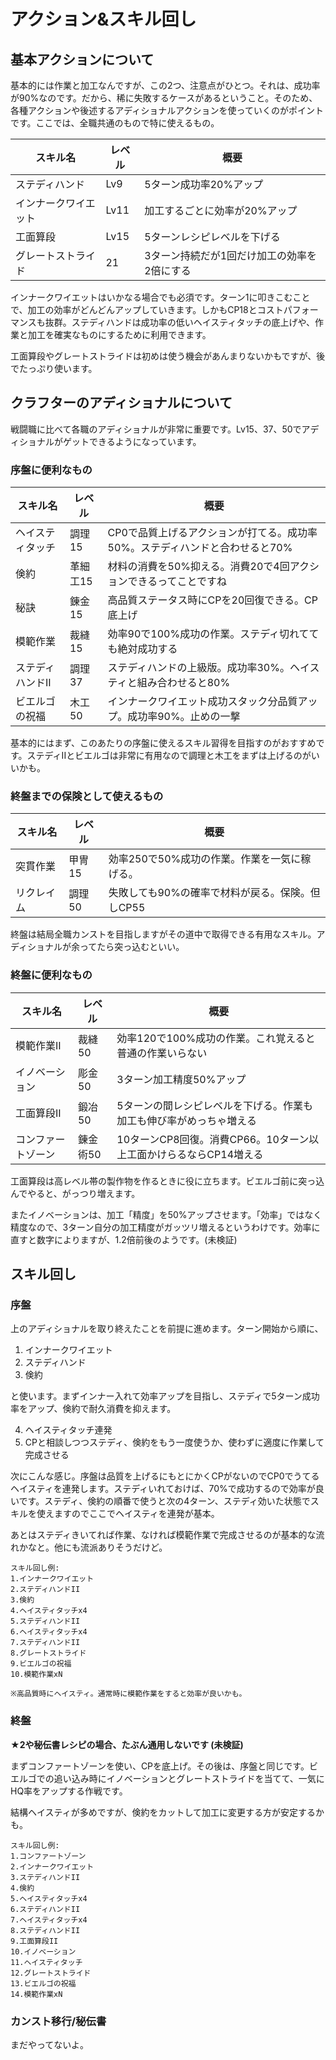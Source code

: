 # アクション&スキル回し

## 基本アクションについて

基本的には作業と加工なんですが、この2つ、注意点がひとつ。それは、成功率が90%なのです。だから、稀に失敗するケースがあるということ。そのため、各種アクションや後述するアディショナルアクションを使っていくのがポイントです。ここでは、全職共通のもので特に使えるもの。

|スキル名|レベル|概要|
|----|----|----|
|ステディハンド|Lv9|5ターン成功率20%アップ|
|インナークワイエット|Lv11|加工するごとに効率が20%アップ|
|工面算段|Lv15|5ターンレシピレベルを下げる|
|グレートストライド|21|3ターン持続だが1回だけ加工の効率を2倍にする|

インナークワイエットはいかなる場合でも必須です。ターン1に叩きこむことで、加工の効率がどんどんアップしていきます。しかもCP18とコストパフォーマンスも抜群。ステディハンドは成功率の低いヘイスティタッチの底上げや、作業と加工を確実なものにするために利用できます。

工面算段やグレートストライドは初めは使う機会があんまりないかもですが、後でたっぷり使います。

## クラフターのアディショナルについて

戦闘職に比べて各職のアディショナルが非常に重要です。Lv15、37、50でアディショナルがゲットできるようになっています。

### 序盤に便利なもの

|スキル名|レベル|概要|
|----|----|----|
|ヘイスティタッチ|調理15|CP0で品質上げるアクションが打てる。成功率50%。ステディハンドと合わせると70%|
|倹約|革細工15|材料の消費を50%抑える。消費20で4回アクションできるってことですね|
|秘訣|錬金15|高品質ステータス時にCPを20回復できる。CP底上げ|
|模範作業|裁縫15|効率90で100%成功の作業。ステディ切れてても絶対成功する|
|ステディハンドII|調理37|ステディハンドの上級版。成功率30%。ヘイスティと組み合わせると80%|
|ビエルゴの祝福|木工50|インナークワイエット成功スタック分品質アップ。成功率90%。止めの一撃|

基本的にはまず、このあたりの序盤に使えるスキル習得を目指すのがおすすめです。ステディIIとビエルゴは非常に有用なので調理と木工をまずは上げるのがいいかも。

### 終盤までの保険として使えるもの

|スキル名|レベル|概要|
|----|----|----|
|突貫作業|甲冑15|効率250で50%成功の作業。作業を一気に稼げる。|
|リクレイム|調理50|失敗しても90%の確率で材料が戻る。保険。但しCP55|

終盤は結局全職カンストを目指しますがその道中で取得できる有用なスキル。アディショナルが余ってたら突っ込むといい。

### 終盤に便利なもの

|スキル名|レベル|概要|
|----|----|----|
|模範作業II|裁縫50|効率120で100%成功の作業。これ覚えると普通の作業いらない|
|イノベーション|彫金50|3ターン加工精度50%アップ|
|工面算段II|鍛冶50|5ターンの間レシピレベルを下げる。作業も加工も伸び率がめっちゃ増える|
|コンファートゾーン|錬金術50|10ターンCP8回復。消費CP66。10ターン以上工面かけらるならCP14増える|

工面算段は高レベル帯の製作物を作るときに役に立ちます。ビエルゴ前に突っ込んでやると、がっつり増えます。

またイノベーションは、加工「精度」を50%アップさせます。「効率」ではなく精度なので、3ターン自分の加工精度がガッツリ増えるというわけです。効率に直すと数字によりますが、1.2倍前後のようです。(未検証)

## スキル回し

### 序盤

上のアディショナルを取り終えたことを前提に進めます。ターン開始から順に、

1. インナークワイエット
2. ステディハンド
3. 倹約

と使います。まずインナー入れて効率アップを目指し、ステディで5ターン成功率をアップ、倹約で耐久消費を抑えます。

4. ヘイスティタッチ連発
5. CPと相談しつつステディ、倹約をもう一度使うか、使わずに適度に作業して完成させる

次にこんな感じ。序盤は品質を上げるにもとにかくCPがないのでCP0でうてるヘイスティを連発します。ステディいれておけば、70%で成功するので効率が良いです。ステディ、倹約の順番で使うと次の4ターン、ステディ効いた状態でスキルを使えますのでここでヘイスティを連発が基本。

あとはステディきいてれば作業、なければ模範作業で完成させるのが基本的な流れかなと。他にも流派ありそうだけど。

```
スキル回し例:
1.インナークワイエット
2.ステディハンドII
3.倹約
4.ヘイスティタッチx4
5.ステディハンドII
6.ヘイスティタッチx4
7.ステディハンドII
8.グレートストライド
9.ビエルゴの祝福
10.模範作業xN

※高品質時にヘイスティ。通常時に模範作業をすると効率が良いかも。
```

### 終盤

**★2や秘伝書レシピの場合、たぶん通用しないです (未検証)**

まずコンファートゾーンを使い、CPを底上げ。その後は、序盤と同じです。ビエルゴでの追い込み時にイノベーションとグレートストライドを当てて、一気にHQ率をアップする作戦です。

結構ヘイスティが多めですが、倹約をカットして加工に変更する方が安定するかも。

```
スキル回し例:
1.コンファートゾーン
2.インナークワイエット
3.ステディハンドII
4.倹約
5.ヘイスティタッチx4
6.ステディハンドII
7.ヘイスティタッチx4
8.ステディハンドII
9.工面算段II
10.イノベーション
11.ヘイスティタッチ
12.グレートストライド
13.ビエルゴの祝福
14.模範作業xN
```

### カンスト移行/秘伝書

まだやってないよ。
